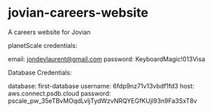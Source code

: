 # jovian-careers-website
A careers website for Jovian

planetScale credentials:

email: jondevlaurent@gmail.com
password: KeyboardMagic!013Visa

Database Credentials:

database: first-database
username: 6fdp9nz71v13vbdf1fd3
host: aws.connect.psdb.cloud
password: pscale_pw_35eTBvMOqdLvljTydWzvNRQYEGfKUjl93n9Fa3SxT8v


